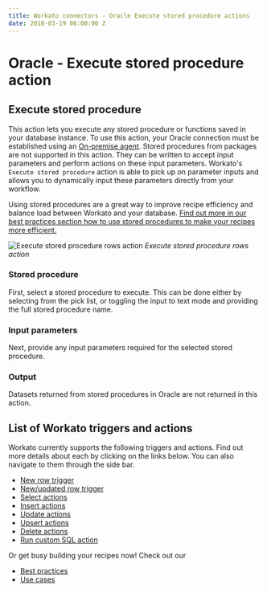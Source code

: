 ```yaml
---
title: Workato connectors - Oracle Execute stored procedure actions
date: 2018-03-19 06:00:00 Z
---
```


# Oracle - Execute stored procedure action

## Execute stored procedure
This action lets you execute any stored procedure or functions saved in your database instance. To use this action, your Oracle connection must be established using an [On-premise agent](/on-prem.md). Stored procedures from packages are not supported in this action. They can be written to accept input parameters and perform actions on these input parameters. Workato's `Execute stored procedure` action is able to pick up on parameter inputs and allows you to dynamically input these parameters directly from your workflow.

Using stored procedures are a great way to improve recipe efficiency and balance load between Workato and your database. [Find out more in our best practices section how to use stored procedures to make your recipes more efficient.](/connectors/mssql/best-practices.md#using-custom-sql-and-stored-procedures-in-workato-and-why-you-should-do-so)

![Execute stored procedure rows action](~@img/oracle/stored-procedure.png)
*Execute stored procedure rows action*

### Stored procedure
First, select a stored procedure to execute. This can be done either by selecting from the pick list, or toggling the input to text mode and providing the full stored procedure name.

### Input parameters
Next, provide any input parameters required for the selected stored procedure.

### Output
Datasets returned from stored procedures in Oracle are not returned in this action.

## List of Workato triggers and actions
Workato currently supports the following triggers and actions. Find out more details about each by clicking on the links below. You can also navigate to them through the side bar.

  * [New row trigger](/connectors/oracle/new-row-trigger.md)
  * [New/updated row trigger](/connectors/oracle/updated-row-trigger.md)
  * [Select actions](/connectors/oracle/select.md)
  * [Insert actions](/connectors/oracle/insert.md)
  * [Update actions](/connectors/oracle/update.md)
  * [Upsert actions](/connectors/oracle/upsert.md)
  * [Delete actions](/connectors/oracle/delete.md)
  * [Run custom SQL action](/connectors/oracle/run_sql.md)

  Or get busy building your recipes now! Check out our
  * [Best practices](/connectors/oracle/best-practices.md)
  * [Use cases](/connectors/database-common-use-cases.md)
